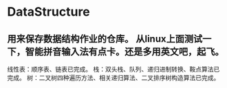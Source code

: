 # DataStructure
用来保存数据结构作业的仓库。
从linux上面测试一下，智能拼音输入法有点卡。还是多用英文吧，起飞。
---
线性表：顺序表、链表已完成。
栈：双头栈、队列、递归进制转换、鞍点算法已完成。
树：二叉树四种遍历方法、相关递归算法、二叉排序树构造算法已完成。